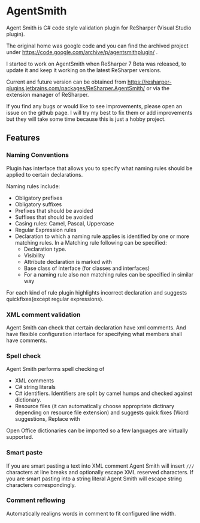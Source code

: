 AgentSmith
==========

Agent Smith is C# code style validation plugin for ReSharper (Visual Studio plugin). 

The original home was google code and you can find the archived project under https://code.google.com/archive/p/agentsmithplugin/ .

I started to work on AgentSmith when ReSharper 7 Beta was released, to update it and keep it working on the latest ReSharper versions.

Current and future version can be obtained from https://resharper-plugins.jetbrains.com/packages/ReSharper.AgentSmith/ or via the extension manager of ReSharper.

If you find any bugs or would like to see improvements, please open an issue on the github page.
I will try my best to fix them or add improvements but they will take some time because this is just a hobby project.

## Features

### Naming Conventions

Plugin has interface that allows you to specify what naming rules should be applied to certain declarations.

Naming rules include:

- Obligatory prefixes
- Obligatory suffixes
- Prefixes that should be avoided
- Suffixes that should be avoided
- Casing rules: Camel, Pascal, Uppercase
- Regular Expression rules
- Declaration to which a naming rule applies is identified by one or more matching rules. In a Matching rule following can be specified:
  - Declaration type.
  - Visibility
  - Attribute declaration is marked with
  - Base class of interface (for classes and interfaces)
  - For a naming rule also non matching rules can be specified in similar way

For each kind of rule plugin highlights incorrect declaration and suggests quickfixes(except regular expressions).

### XML comment validation

Agent Smith can check that certain declaration have xml comments. And have flexible configuration interface for specifying what members shall have comments.

### Spell check

Agent Smith performs spell checking of 

* XML comments
* C# string literals
* C# identifiers. Identifiers are split by camel humps and checked against dictionary.
* Resource files (it can automatically choose appropriate dictinary depending on resource file extension) and suggests quick fixes (Word suggestions, Replace with

Open Office dictionaries can be imported so a few languages are virtually supported.

### Smart paste

If you are smart pasting a text into XML comment Agent Smith will insert `///` characters at line breaks and optionally escape XML reserved characters. If you are smart pasting into a string literal Agent Smith will escape string characters correspondingly.

### Comment reflowing

Automatically realigns words in comment to fit configured line width.
